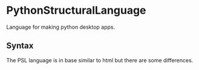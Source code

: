 # PythonStructuralLanguage
Language for making python desktop apps.

## Syntax

The PSL language is in base similar to html but there are some differences.

```

```
